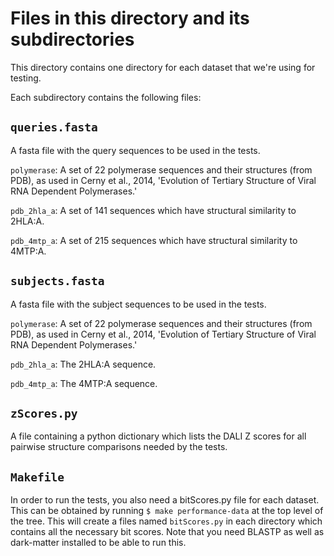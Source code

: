 # Files in this directory and its subdirectories

This directory contains one directory for each dataset that we're using for testing.

Each subdirectory contains the following files:

## `queries.fasta`

A fasta file with the query sequences to be used in the tests.

`polymerase`: A set of 22 polymerase sequences and their structures (from PDB), as used in Cerny et al., 2014, 'Evolution of Tertiary Structure of Viral RNA Dependent Polymerases.'

`pdb_2hla_a`: A set of 141 sequences which have structural similarity to 2HLA:A.

`pdb_4mtp_a`: A set of 215 sequences which have structural similarity to 4MTP:A.

## `subjects.fasta`

A fasta file with the subject sequences to be used in the tests.

`polymerase`: A set of 22 polymerase sequences and their structures (from PDB), as used in Cerny et al., 2014, 'Evolution of Tertiary Structure of Viral RNA Dependent Polymerases.'

`pdb_2hla_a`: The 2HLA:A sequence.

`pdb_4mtp_a`: The 4MTP:A sequence.

## `zScores.py`

A file containing a python dictionary which lists the DALI Z scores for all pairwise structure comparisons needed by the tests.

## `Makefile`

In order to run the tests, you also need a bitScores.py file for each dataset. This can be obtained by running `$ make performance-data` at the top level of the tree. This will create a files named `bitScores.py` in each directory which contains all the necessary bit scores. Note that you need BLASTP as well as dark-matter installed to be able to run this.
